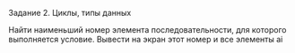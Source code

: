 Задание 2. Циклы, типы данных
	
Найти наименьший номер элемента последовательности, для которого выполняется условие. Вывести на экран этот номер и все элементы ai
